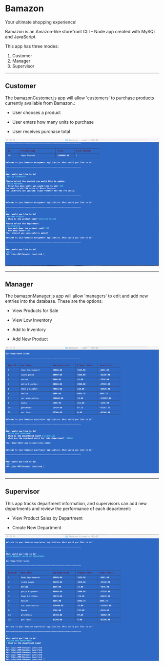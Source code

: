 # Bamazon

Your ultimate shopping experience!

Bamazon is an Amazon-like storefront CLI - Node app created with MySQL and JavaScript.

This app has three modes: 

1. Customer 
2. Manager
3. Supervisor

- - -

## Customer

The bamazonCustomer.js app will allow 'customers' to purchase products currently available from Bamazon.:

* User chooses a product

* User enters how many units to purchase

* User receives purchase total

![Image of Customer app](screenshots/nXzGGZFBHi.gif)

- - - 

## Manager

The bamazonManager.js app will allow 'managers' to edit and add new entries into the database. These are the options:

* View Products for Sale

* View Low Inventory

* Add to Inventory

* Add New Product

![Image of Manager app](screenshots/ZsNshnIi05.gif)

- - - 

## Supervisor

This app tracks department information, and supervisors can add new departments and review the performance of each department:

* View Product Sales by Department

* Create New Department

![Image of Supervisor app](screenshots/KW1P0PGNGG.gif)
